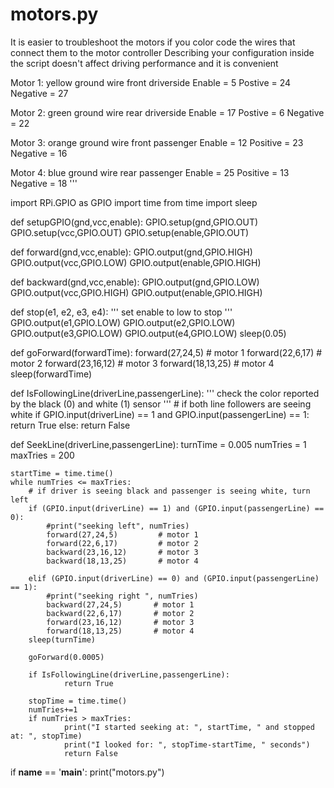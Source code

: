<h1>motors.py</h1>

It is easier to troubleshoot the motors if you color code the wires that connect them to the motor controller 
Describing your configuration inside the script doesn't affect driving performance and it is convenient

Motor 1:  yellow ground wire front driverside
Enable = 5
Postive = 24
Negative = 27

Motor 2: green ground wire rear driverside
Enable = 17
Postive = 6
Negative = 22

Motor 3: orange ground wire front passenger
Enable = 12
Positive = 23
Negative = 16

Motor 4: blue ground wire rear passenger
Enable = 25
Positive = 13
Negative = 18
'''

import RPi.GPIO as GPIO
import time
from time import sleep

def setupGPIO(gnd,vcc,enable):
        GPIO.setup(gnd,GPIO.OUT)
        GPIO.setup(vcc,GPIO.OUT)
        GPIO.setup(enable,GPIO.OUT)

def forward(gnd,vcc,enable):
        GPIO.output(gnd,GPIO.HIGH)
        GPIO.output(vcc,GPIO.LOW)
        GPIO.output(enable,GPIO.HIGH)

def backward(gnd,vcc,enable):
        GPIO.output(gnd,GPIO.LOW)
        GPIO.output(vcc,GPIO.HIGH)
        GPIO.output(enable,GPIO.HIGH)

def stop(e1, e2, e3, e4):
        ''' set enable to low to stop '''
        GPIO.output(e1,GPIO.LOW)
        GPIO.output(e2,GPIO.LOW)
        GPIO.output(e3,GPIO.LOW)
        GPIO.output(e4,GPIO.LOW)
        sleep(0.05)

def goForward(forwardTime):
        forward(27,24,5)        # motor 1
        forward(22,6,17)        # motor 2
        forward(23,16,12)       # motor 3
        forward(18,13,25)       # motor 4
        sleep(forwardTime)

def IsFollowingLine(driverLine,passengerLine):
        ''' check the color reported by the black (0) and white (1) sensor
        '''
        # if both line followers are seeing white
        if GPIO.input(driverLine) == 1 and GPIO.input(passengerLine) == 1:
                return True
        else:
                return False

def SeekLine(driverLine,passengerLine):
    turnTime = 0.005
    numTries = 1
    maxTries = 200

    startTime = time.time()
    while numTries <= maxTries:
        # if driver is seeing black and passenger is seeing white, turn left
        if (GPIO.input(driverLine) == 1) and (GPIO.input(passengerLine) == 0):
            #print("seeking left", numTries)
            forward(27,24,5)         # motor 1
            forward(22,6,17)         # motor 2
            backward(23,16,12)       # motor 3
            backward(18,13,25)       # motor 4

        elif (GPIO.input(driverLine) == 0) and (GPIO.input(passengerLine) == 1):
            #print("seeking right ", numTries)
            backward(27,24,5)       # motor 1
            backward(22,6,17)       # motor 2
            forward(23,16,12)       # motor 3
            forward(18,13,25)       # motor 4
        sleep(turnTime)

        goForward(0.0005)

        if IsFollowingLine(driverLine,passengerLine):
                return True

        stopTime = time.time()
        numTries+=1
        if numTries > maxTries:
                print("I started seeking at: ", startTime, " and stopped at: ", stopTime)
                print("I looked for: ", stopTime-startTime, " seconds")
                return False

if __name__ == '__main__':
        print("motors.py")
